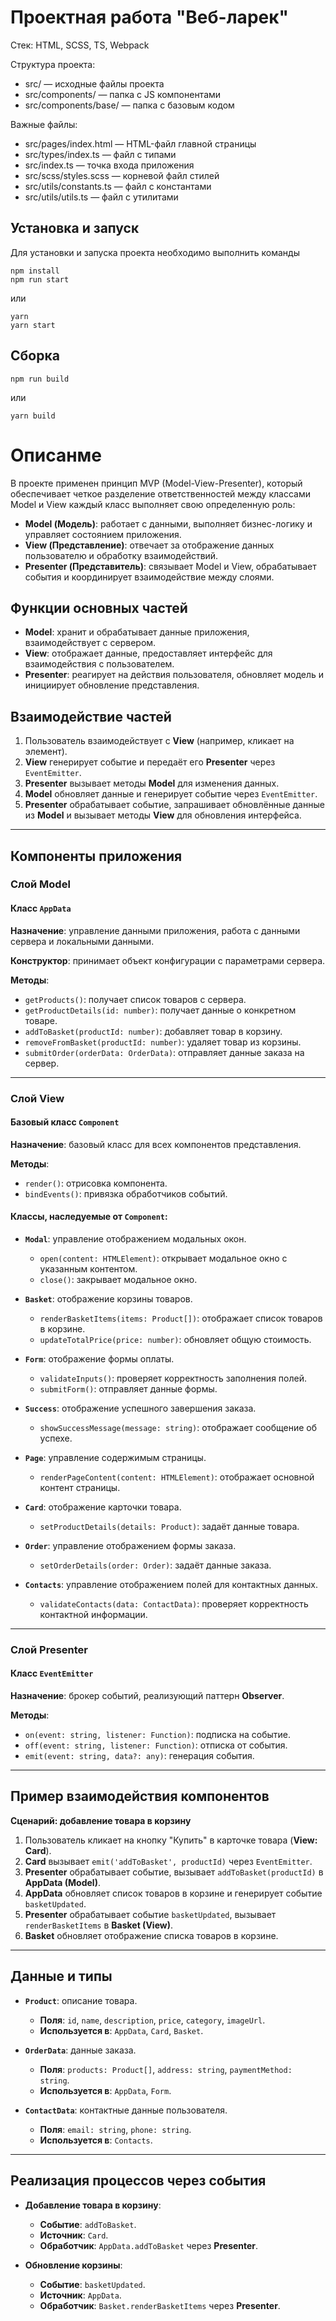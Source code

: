 # Проектная работа "Веб-ларек"

Стек: HTML, SCSS, TS, Webpack

Структура проекта:
- src/ — исходные файлы проекта
- src/components/ — папка с JS компонентами
- src/components/base/ — папка с базовым кодом

Важные файлы:
- src/pages/index.html — HTML-файл главной страницы
- src/types/index.ts — файл с типами
- src/index.ts — точка входа приложения
- src/scss/styles.scss — корневой файл стилей
- src/utils/constants.ts — файл с константами
- src/utils/utils.ts — файл с утилитами

## Установка и запуск
Для установки и запуска проекта необходимо выполнить команды

```
npm install
npm run start
```

или

```
yarn
yarn start
```
## Сборка

```
npm run build
```

или

```
yarn build
```
# Описанме

В проекте применен принцип MVP (Model-View-Presenter), который обеспечивает четкое разделение ответственностей между классами Model и View каждый класс выполняет свою определенную роль:

- **Model (Модель)**: работает с данными, выполняет бизнес-логику и управляет состоянием приложения.
- **View (Представление)**: отвечает за отображение данных пользователю и обработку взаимодействий.
- **Presenter (Представитель)**: связывает Model и View, обрабатывает события и координирует взаимодействие между слоями.

## Функции основных частей

- **Model**: хранит и обрабатывает данные приложения, взаимодействует с сервером.
- **View**: отображает данные, предоставляет интерфейс для взаимодействия с пользователем.
- **Presenter**: реагирует на действия пользователя, обновляет модель и инициирует обновление представления.

## Взаимодействие частей

1. Пользователь взаимодействует с **View** (например, кликает на элемент).
2. **View** генерирует событие и передаёт его **Presenter** через `EventEmitter`.
3. **Presenter** вызывает методы **Model** для изменения данных.
4. **Model** обновляет данные и генерирует событие через `EventEmitter`.
5. **Presenter** обрабатывает событие, запрашивает обновлённые данные из **Model** и вызывает методы **View** для обновления интерфейса.

---

## Компоненты приложения

### Слой Model

#### Класс `AppData`
**Назначение**: управление данными приложения, работа с данными сервера и локальными данными.

**Конструктор**: принимает объект конфигурации с параметрами сервера.

**Методы**:
- `getProducts()`: получает список товаров с сервера.
- `getProductDetails(id: number)`: получает данные о конкретном товаре.
- `addToBasket(productId: number)`: добавляет товар в корзину.
- `removeFromBasket(productId: number)`: удаляет товар из корзины.
- `submitOrder(orderData: OrderData)`: отправляет данные заказа на сервер.

---

### Слой View

#### Базовый класс `Component`
**Назначение**: базовый класс для всех компонентов представления.

**Методы**:
- `render()`: отрисовка компонента.
- `bindEvents()`: привязка обработчиков событий.

#### Классы, наследуемые от `Component`:
- **`Modal`**: управление отображением модальных окон.
  - `open(content: HTMLElement)`: открывает модальное окно с указанным контентом.
  - `close()`: закрывает модальное окно.
  
- **`Basket`**: отображение корзины товаров.
  - `renderBasketItems(items: Product[])`: отображает список товаров в корзине.
  - `updateTotalPrice(price: number)`: обновляет общую стоимость.

- **`Form`**: отображение формы оплаты.
  - `validateInputs()`: проверяет корректность заполнения полей.
  - `submitForm()`: отправляет данные формы.

- **`Success`**: отображение успешного завершения заказа.
  - `showSuccessMessage(message: string)`: отображает сообщение об успехе.

- **`Page`**: управление содержимым страницы.
  - `renderPageContent(content: HTMLElement)`: отображает основной контент страницы.

- **`Card`**: отображение карточки товара.
  - `setProductDetails(details: Product)`: задаёт данные товара.

- **`Order`**: управление отображением формы заказа.
  - `setOrderDetails(order: Order)`: задаёт данные заказа.

- **`Contacts`**: управление отображением полей для контактных данных.
  - `validateContacts(data: ContactData)`: проверяет корректность контактной информации.

---

### Слой Presenter

#### Класс `EventEmitter`
**Назначение**: брокер событий, реализующий паттерн **Observer**.

**Методы**:
- `on(event: string, listener: Function)`: подписка на событие.
- `off(event: string, listener: Function)`: отписка от события.
- `emit(event: string, data?: any)`: генерация события.

---

## Пример взаимодействия компонентов

**Сценарий: добавление товара в корзину**

1. Пользователь кликает на кнопку "Купить" в карточке товара (**View: Card**).
2. **Card** вызывает `emit('addToBasket', productId)` через `EventEmitter`.
3. **Presenter** обрабатывает событие, вызывает `addToBasket(productId)` в **AppData (Model)**.
4. **AppData** обновляет список товаров в корзине и генерирует событие `basketUpdated`.
5. **Presenter** обрабатывает событие `basketUpdated`, вызывает `renderBasketItems` в **Basket (View)**.
6. **Basket** обновляет отображение списка товаров в корзине.

---

## Данные и типы

- **`Product`**: описание товара.
  - **Поля**: `id`, `name`, `description`, `price`, `category`, `imageUrl`.
  - **Используется в**: `AppData`, `Card`, `Basket`.

- **`OrderData`**: данные заказа.
  - **Поля**: `products: Product[]`, `address: string`, `paymentMethod: string`.
  - **Используется в**: `AppData`, `Form`.

- **`ContactData`**: контактные данные пользователя.
  - **Поля**: `email: string`, `phone: string`.
  - **Используется в**: `Contacts`.

---

## Реализация процессов через события

- **Добавление товара в корзину**:
  - **Событие**: `addToBasket`.
  - **Источник**: `Card`.
  - **Обработчик**: `AppData.addToBasket` через **Presenter**.

- **Обновление корзины**:
  - **Событие**: `basketUpdated`.
  - **Источник**: `AppData`.
  - **Обработчик**: `Basket.renderBasketItems` через **Presenter**.
